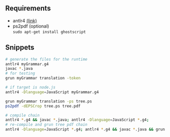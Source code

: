 

## Requirements

* antlr4 [(link)](https://github.com/antlr/antlr4/blob/4.6/doc/getting-started.md)
* ps2pdf (optional)  
`sudo apt-get install ghostscript`


## Snippets


```sh
# generate the files for the runtime
antlr4 myGrammar.g4
javac *.java
# for testing
grun myGrammar translation -token
```

```sh
# if target is node.js
antlr4 -Dlanguage=JavaScript myGrammar.g4
```

```sh
grun myGrammar translation -ps tree.ps
ps2pdf -dEPSCrop tree.ps tree.pdf
```  

```sh
# compile chain
antlr4 *.g4 && javac *.java; antlr4 -Dlanguage=JavaScript *.g4;
# re-compile and grun tree pdf chain
antlr4 -Dlanguage=JavaScript *.g4; antlr4 *.g4 && javac *.java && grun yag translation test.txt -ps tree.ps && ps2pdf -dEPSCrop tree.ps tree.pdf
```
